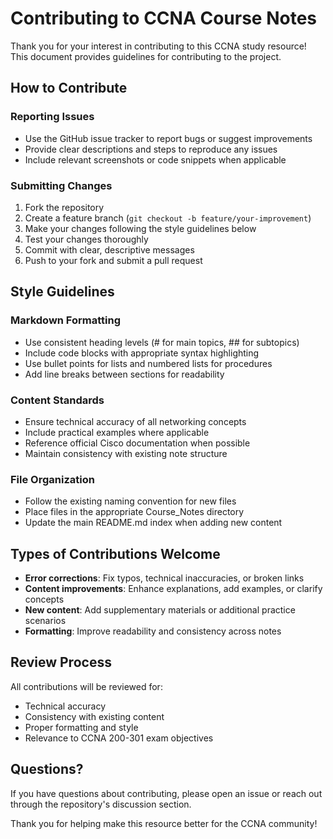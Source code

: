 # Contributing to CCNA Course Notes

Thank you for your interest in contributing to this CCNA study resource! This document provides guidelines for contributing to the project.

## How to Contribute

### Reporting Issues
- Use the GitHub issue tracker to report bugs or suggest improvements
- Provide clear descriptions and steps to reproduce any issues
- Include relevant screenshots or code snippets when applicable

### Submitting Changes
1. Fork the repository
2. Create a feature branch (`git checkout -b feature/your-improvement`)
3. Make your changes following the style guidelines below
4. Test your changes thoroughly
5. Commit with clear, descriptive messages
6. Push to your fork and submit a pull request

## Style Guidelines

### Markdown Formatting
- Use consistent heading levels (# for main topics, ## for subtopics)
- Include code blocks with appropriate syntax highlighting
- Use bullet points for lists and numbered lists for procedures
- Add line breaks between sections for readability

### Content Standards
- Ensure technical accuracy of all networking concepts
- Include practical examples where applicable
- Reference official Cisco documentation when possible
- Maintain consistency with existing note structure

### File Organization
- Follow the existing naming convention for new files
- Place files in the appropriate Course_Notes directory
- Update the main README.md index when adding new content

## Types of Contributions Welcome

- **Error corrections**: Fix typos, technical inaccuracies, or broken links
- **Content improvements**: Enhance explanations, add examples, or clarify concepts
- **New content**: Add supplementary materials or additional practice scenarios
- **Formatting**: Improve readability and consistency across notes

## Review Process

All contributions will be reviewed for:
- Technical accuracy
- Consistency with existing content
- Proper formatting and style
- Relevance to CCNA 200-301 exam objectives

## Questions?

If you have questions about contributing, please open an issue or reach out through the repository's discussion section.

Thank you for helping make this resource better for the CCNA community!
